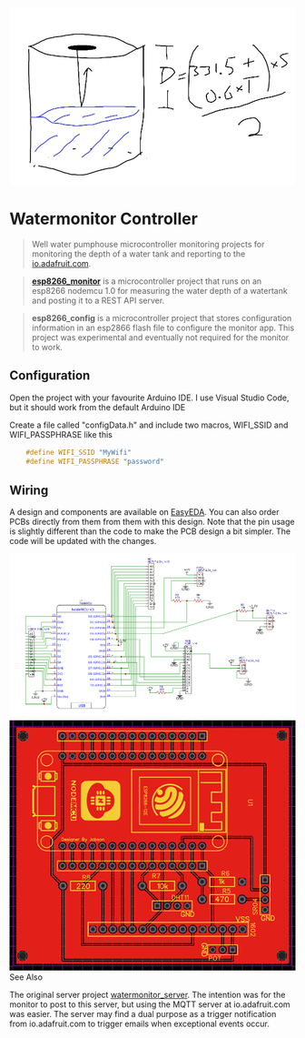 ![Image](/images/WaterTankDiagram.png)

# Watermonitor Controller

> Well water pumphouse microcontroller monitoring projects for monitoring the depth of a water tank and reporting to the [io.adafruit.com](https://io.adafruit.com/).

> [**esp8266_monitor**](https://github.com/kokuda/watermonitor_controller/blob/master/esp8266_monitor/README.md) is a microcontroller project that runs on an esp8266 nodemcu 1.0 for measuring the water depth of a watertank and posting it to a REST API server.

> **esp8266_config** is a microcontroller project that stores configuration information in an esp2866 flash file to configure the monitor app. This project was experimental and eventually not required for the monitor to work.

## Configuration

Open the project with your favourite Arduino IDE. I use Visual Studio Code, but it should work from the default Arduino IDE

Create a file called "configData.h" and include two macros, WIFI_SSID and WIFI_PASSPHRASE like this

```C++
    #define WIFI_SSID "MyWifi"
    #define WIFI_PASSPHRASE "password"
```

## Wiring

A design and components are available on [EasyEDA](https://easyeda.com/kokuda/watermonitor_copy). You can also order PCBs directly from them from them with this design. Note that the pin usage is slightly different than the code to make the PCB design a bit simpler. The code will be updated with the changes.

![Image](/images/Circuit.png)
![Image](/images/PCB.png)
See Also

The original server project [watermonitor_server](https://github.com/kokuda/watermonitor-server). The intention was for the monitor to post to this server, but using the MQTT server at io.adafruit.com was easier. The server may find a dual purpose as a trigger notification from io.adafruit.com to trigger emails when exceptional events occur.
